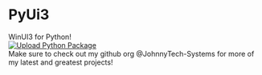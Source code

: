 # PyUi3
WinUI3 for Python!
<br>
[![Upload Python Package](https://github.com/jhi2/PyUi3/actions/workflows/python-publish.yml/badge.svg)](https://github.com/jhi2/PyUi3/actions/workflows/python-publish.yml)
<br>Make sure to check out my github org @JohnnyTech-Systems for more of my latest and greatest projects!
